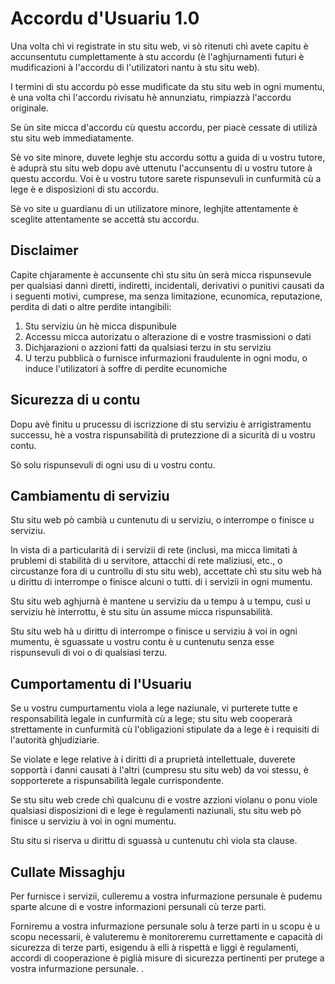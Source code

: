 # Accordu d'Usuariu 1.0

Una volta chì vi registrate in stu situ web, vi sò ritenuti chì avete capitu è ​​accunsentutu cumplettamente à stu accordu (è l'aghjurnamenti futuri è mudificazioni à l'accordu di l'utilizatori nantu à stu situ web).

I termini di stu accordu pò esse mudificate da stu situ web in ogni mumentu, è una volta chì l'accordu rivisatu hè annunziatu, rimpiazzà l'accordu originale.

Se ùn site micca d'accordu cù questu accordu, per piacè cessate di utilizà stu situ web immediatamente.

Sè vo site minore, duvete leghje stu accordu sottu a guida di u vostru tutore, è aduprà stu situ web dopu avè uttenutu l'accunsentu di u vostru tutore à questu accordu. Voi è u vostru tutore sarete rispunsevuli in cunfurmità cù a lege è e disposizioni di stu accordu.

Sè vo site u guardianu di un utilizatore minore, leghjite attentamente è sceglite attentamente se accettà stu accordu.

## Disclaimer

Capite chjaramente è accunsente chì stu situ ùn serà micca rispunsevule per qualsiasi danni diretti, indiretti, incidentali, derivativi o punitivi causati da i seguenti motivi, cumprese, ma senza limitazione, ecunomica, reputazione, perdita di dati o altre perdite intangibili:

1. Stu serviziu ùn hè micca dispunibule
1. Accessu micca autorizatu o alterazione di e vostre trasmissioni o dati
1. Dichjarazioni o azzioni fatti da qualsiasi terzu in stu serviziu
1. U terzu pubblicà o furnisce infurmazioni fraudulente in ogni modu, o induce l'utilizatori à soffre di perdite ecunomiche

## Sicurezza di u contu

Dopu avè finitu u prucessu di iscrizzione di stu serviziu è arrigistramentu successu, hè a vostra rispunsabilità di prutezzione di a sicurità di u vostru contu.

Sò solu rispunsevuli di ogni usu di u vostru contu.

## Cambiamentu di serviziu

Stu situ web pò cambià u cuntenutu di u serviziu, o interrompe o finisce u serviziu.

In vista di a particularità di i servizii di rete (inclusi, ma micca limitati à prublemi di stabilità di u servitore, attacchi di rete maliziusi, etc., o circustanze fora di u cuntrollu di stu situ web), accettate chì stu situ web hà u dirittu di interrompe o finisce alcuni o tutti. di i servizii in ogni mumentu.

Stu situ web aghjurnà è mantene u serviziu da u tempu à u tempu, cusì u serviziu hè interrottu, è stu situ ùn assume micca rispunsabilità.

Stu situ web hà u dirittu di interrompe o finisce u serviziu à voi in ogni mumentu, è sguassate u vostru contu è u cuntenutu senza esse rispunsevuli di voi o di qualsiasi terzu.

## Cumportamentu di l'Usuariu

Se u vostru cumpurtamentu viola a lege naziunale, vi purterete tutte e responsabilità legale in cunfurmità cù a lege; stu situ web cooperarà strettamente in cunfurmità cù l'obligazioni stipulate da a lege è i requisiti di l'autorità ghjudiziarie.

Se violate e lege relative à i diritti di a pruprietà intellettuale, duverete sopportà i danni causati à l'altri (cumpresu stu situ web) da voi stessu, è sopporterete a rispunsabilità legale currispondente.

Se stu situ web crede chì qualcunu di e vostre azzioni violanu o ponu viole qualsiasi disposizioni di e lege è regulamenti naziunali, stu situ web pò finisce u serviziu à voi in ogni mumentu.

Stu situ si riserva u dirittu di sguassà u cuntenutu chì viola sta clause.

## Cullate Missaghju

Per furnisce i servizii, culleremu a vostra infurmazione persunale è pudemu sparte alcune di e vostre informazioni persunali cù terze parti.

Forniremu a vostra infurmazione persunale solu à terze parti in u scopu è u scopu necessarii, è valuteremu è monitoreremu currettamente e capacità di sicurezza di terze parti, esigendu à elli à rispettà e liggi è regulamenti, accordi di cooperazione è piglià misure di sicurezza pertinenti per prutege a vostra infurmazione persunale. .
